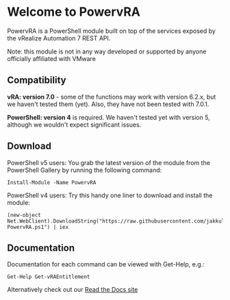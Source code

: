 # Welcome to PowervRA
PowervRA is a PowerShell module built on top of the services exposed by the vRealize Automation 7 REST API.

Note: this module is not in any way developed or supported by anyone officially affiliated with VMware

## Compatibility

**vRA: version 7.0** - some of the functions may work with version 6.2.x, but we haven't tested them (yet). Also, they have not been tested with 7.0.1.

**PowerShell: version 4** is required.  We haven't tested yet with version 5, although we wouldn't expect significant issues.

## Download

PowerShell v5 users: You grab the latest version of the module from the PowerShell Gallery by running the following command:

```
Install-Module -Name PowervRA
```

PowerShell v4 users: Try this handy one liner to download and install the module:

```
(new-object Net.WebClient).DownloadString("https://raw.githubusercontent.com/jakkulabs/PowervRA/master/Get-PowervRA.ps1") | iex
```
## Documentation

Documentation for each command can be viewed with Get-Help, e.g.:

```
Get-Help Get-vRAEntitlement
```

Alternatively check out our [Read the Docs site](http://powervra.readthedocs.org/en/latest/ "Title")
